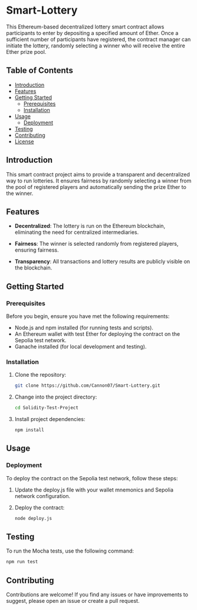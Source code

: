 # Smart-Lottery

This Ethereum-based decentralized lottery smart contract allows participants to enter by depositing a specified amount of Ether. Once a sufficient number of participants have registered, the contract manager can initiate the lottery, randomly selecting a winner who will receive the entire Ether prize pool.

## Table of Contents

- [Introduction](#introduction)
- [Features](#features)
- [Getting Started](#getting-started)
  - [Prerequisites](#prerequisites)
  - [Installation](#installation)
- [Usage](#usage)
  - [Deployment](#deployment)
- [Testing](#testing)
- [Contributing](#contributing)
- [License](#license)

## Introduction

This smart contract project aims to provide a transparent and decentralized way to run lotteries. It ensures fairness by randomly selecting a winner from the pool of registered players and automatically sending the prize Ether to the winner.

## Features

- **Decentralized**: The lottery is run on the Ethereum blockchain, eliminating the need for centralized intermediaries.

- **Fairness**: The winner is selected randomly from registered players, ensuring fairness.

- **Transparency**: All transactions and lottery results are publicly visible on the blockchain.

## Getting Started

### Prerequisites

Before you begin, ensure you have met the following requirements:

- Node.js and npm installed (for running tests and scripts).
- An Ethereum wallet with test Ether for deploying the contract on the Sepolia test network.
- Ganache installed (for local development and testing).

### Installation

1. Clone the repository:

   ```bash
   git clone https://github.com/Cannon07/Smart-Lottery.git

2. Change into the project directory:

   ```bash
   cd Solidity-Test-Project

3. Install project dependencies:

   ```bash
   npm install

## Usage

### Deployment

To deploy the contract on the Sepolia test network, follow these steps:

1. Update the deploy.js file with your wallet mnemonics and Sepolia network configuration.

2. Deploy the contract:
   
   ```bash
   node deploy.js

## Testing

To run the Mocha tests, use the following command:

```bash
npm run test
```

## Contributing

Contributions are welcome! If you find any issues or have improvements to suggest, please open an issue or create a pull request.
